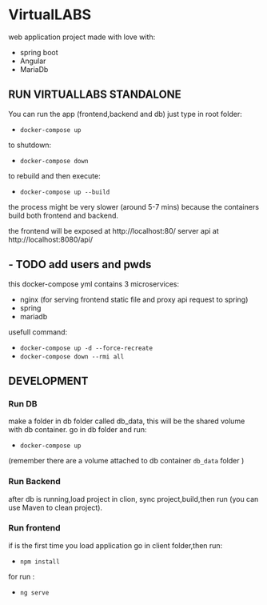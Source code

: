 # VirtualLABS
web application project made with love with:
- spring boot 
- Angular
- MariaDb

## RUN VIRTUALLABS STANDALONE

You can run the app (frontend,backend and db) just type in root folder:

- `docker-compose up ` 

to shutdown:

- `docker-compose down`

to rebuild and then execute:

- `docker-compose up --build `


the process might be very slower (around 5-7 mins) because the containers build both frontend and backend.

the frontend will be exposed at http://localhost:80/ 
server api at http://localhost:8080/api/ 

## - TODO add users and pwds


this docker-compose yml contains 3 microservices:

- nginx (for serving frontend static file and proxy api request to spring)
- spring
- mariadb

usefull command: 
- `docker-compose up -d --force-recreate`
- `docker-compose down --rmi all`



## DEVELOPMENT

### Run DB
make a folder in db folder called db_data, this will be the shared volume with db container.
go in db folder and run:

- `docker-compose up`

(remember there are a volume attached to db container `db_data` folder )

### Run Backend

after db is running,load project in clion, sync project,build,then run (you can use Maven to clean project).

### Run frontend

if is the first time you load application go in client folder,then run:
- `npm install `

for run :
- `ng serve`